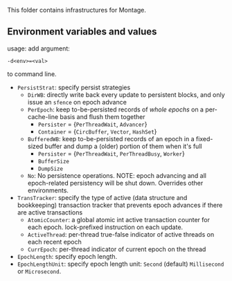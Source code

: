 This folder contains infrastructures for Montage.

## Environment variables and values
usage: add argument:
```
-d<env>=<val>
```
to command line.

* `PersistStrat`: specify persist strategies
    * `DirWB`: directly write back every update to persistent blocks, and only issue an `sfence` on epoch advance
    * `PerEpoch`: keep to-be-persisted records of _whole epochs_ on a per-cache-line basis and flush them together
        * `Persister` = {`PerThreadWait`, `Advancer`}
        * `Container` = {`CircBuffer`, `Vector`, `HashSet`}
    * `BufferedWB`: keep to-be-persisted records of an epoch in a fixed-sized buffer and dump a (older) portion of them when it's full
        * `Persister` = {`PerThreadWait`, `PerThreadBusy`, `Worker`}
        * `BufferSize`
        * `DumpSize`
    * `No`: No persistence operations. NOTE: epoch advancing and all epoch-related persistency will be shut down. Overrides other environments.
* `TransTracker`: specify the type of active (data structure and bookkeeping) transaction tracker that prevents epoch advances if there are active transactions
    * `AtomicCounter`: a global atomic int active transaction counter for each epoch. lock-prefixed instruction on each update.
    * `ActiveThread`: per-thread true-false indicator of active threads on each recent epoch
    * `CurrEpoch`: per-thread indicator of current epoch on the thread
* `EpochLength`: specify epoch length.
* `EpochLengthUnit`: specify epoch length unit: `Second` (default) `Millisecond` or `Microsecond`.
